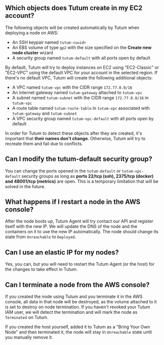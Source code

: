 ## Which objects does Tutum create in my EC2 account?

The following objects will be created automatically by Tutum when deploying a node on AWS:

* An SSH keypair named `tutum-<uuid>`
* An EBS volume of type `gp2` with the size specified on the **Create new node cluster** wizard
* A security group named `tutum-default` with all ports open by default

By default, Tutum will try to deploy instances on EC2 using "EC2-Classic" or "EC2-VPC" using the default VPC for your account in the selected region. If there's no default VPC, Tutum will create the following additional objects:

* A VPC named `tutum-vpc` with the CIDR range `172.77.0.0/16`
* An internet gateway named `tutum-gateway` attached to `tutum-vpc`
* A subnet named `tutum-subnet` with the CIDR range `172.77.0.0/16` in `tutum-vpc`
* A route table named `tutum-route-table` in `tutum-vpc` associated with `tutum-gateway` and `tutum-subnet`
* A VPC security group named `tutum-vpc-default` with all ports open by default

In order for Tutum to detect these objects after they are created, it's important that **their names don't change**. Otherwise, Tutum will try to recreate them and fail due to conflicts.


## Can I modify the tutum-default security group?

You can change the ports opened in the `tutum-default` or `tutum-vpc-default` security groups as long as **ports 22/tcp (ssh), 2375/tcp (docker) and 48001/tcp (metrics)** are open. This is a temporary limitation that will be solved in the future.


## What happens if I restart a node in the AWS console?

After the node boots up, Tutum Agent will try contact our API and register itself with the new IP. We will update the DNS of the node and the containers on it to use the new IP automatically. The node should change its state from `Unreachable` to `Deployed`.

## Can I use an elastic IP for my nodes?

Yes, you can, but you will need to restart the Tutum Agent (or the host) for the changes to take effect in Tutum.


## Can I terminate a node from the AWS console?

If you created the node using Tutum and you terminate it in the AWS console, all data in that node will be destroyed, as the volume attached to it is set to destroy on node termination. If you haven't revoked your Tutum IAM user, we will detect the termination and will mark the node as `Terminated` on Tutum.

If you created the host yourself, added it to Tutum as a "Bring Your Own Node" and then terminated it, the node will stay in `Unreachable` state until you manually remove it.